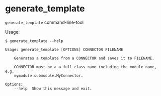 # generate_template

`generate_template` command-line-tool

Usage:
``` console
$ generate_template --help

Usage: generate_template [OPTIONS] CONNECTOR FILENAME

    Generates a template from a CONNECTOR and saves it to FILENAME.

    CONNECTOR must be a a full class name including the module name, e.g.
    mymodule.submodule.MyConnector.

Options:
    --help  Show this message and exit.
```
